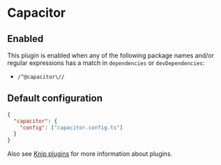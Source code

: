 # Capacitor

## Enabled

This plugin is enabled when any of the following package names and/or regular expressions has a match in `dependencies`
or `devDependencies`:

- `/^@capacitor\//`

## Default configuration

```json
{
  "capacitor": {
    "config": ["capacitor.config.ts"]
  }
}
```

Also see [Knip plugins][1] for more information about plugins.

[1]: https://github.com/webpro/knip/blob/next/README.md#plugins
